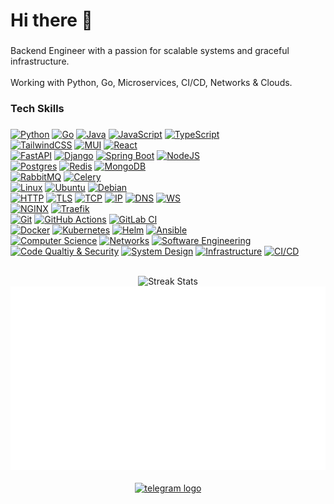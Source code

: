 ###

<h1 align="left">Hi there 👋</h1>

###

<p align="left">Backend Engineer with a passion for scalable systems and graceful infrastructure.<br><br>Working with Python, Go, Microservices, CI/CD, Networks & Clouds.</p>

###

<h3 align="left">Tech Skills</h3>

###

[![Python](https://img.shields.io/badge/Python-3776AB?logo=python&logoColor=fff)](#)
[![Go](https://img.shields.io/badge/Go-%2300ADD8.svg?&logo=go&logoColor=white)](#)
[![Java](https://img.shields.io/badge/Java-%23ED8B00.svg?logo=openjdk&logoColor=white)](#)
[![JavaScript](https://img.shields.io/badge/JavaScript-F7DF1E?logo=javascript&logoColor=F7DF1E&color=2d3036)](#)
[![TypeScript](https://img.shields.io/badge/TypeScript-3178C6?logo=typescript&logoColor=fff)](#)
<br/>
[![TailwindCSS](https://img.shields.io/badge/Tailwind%20CSS-%2338B2AC.svg?logo=tailwind-css&logoColor=white)](#)
[![MUI](https://img.shields.io/badge/MUI-007FFF?logo=MUI&logoColor=fff)](#)
[![React](https://img.shields.io/badge/React-%2320232a.svg?logo=react&logoColor=%2361DAFB)](#)
<br/>
[![FastAPI](https://img.shields.io/badge/FastAPI-009485.svg?logo=fastapi&logoColor=white)](#)
[![Django](https://img.shields.io/badge/Django-%23092E20.svg?logo=django&logoColor=white)](#)
[![Spring Boot](https://img.shields.io/badge/Spring%20Boot-6DB33F?logo=springboot&logoColor=fff)](#)
[![NodeJS](https://img.shields.io/badge/Node.js-6DA55F?logo=node.js&logoColor=white)](#)
<br/>
[![Postgres](https://img.shields.io/badge/Postgres-%23316192.svg?logo=postgresql&logoColor=white)](#)
[![Redis](https://img.shields.io/badge/Redis-%23DD0031.svg?logo=redis&logoColor=white)](#)
[![MongoDB](https://img.shields.io/badge/MongoDB-%234ea94b.svg?logo=mongodb&logoColor=white)](#)
<br/>
[![RabbitMQ](https://img.shields.io/badge/RabbitMQ-FF6600?logo=rabbitmq&logoColor=white)](#)
[![Celery](https://img.shields.io/badge/Celery-37814A?logo=celery&logoColor=white)](#)
<br/>
[![Linux](https://img.shields.io/badge/Linux-FCC624?logo=linux&logoColor=black)](#)
[![Ubuntu](https://img.shields.io/badge/Ubuntu-E95420?logo=ubuntu&logoColor=white)](#)
[![Debian](https://img.shields.io/badge/Debian-A81D33?logo=debian&logoColor=fff)](#)
<br/>
[![HTTP](https://img.shields.io/badge/HTTP-1E74C9)](#)
[![TLS](https://img.shields.io/badge/TLS-1E74C9)](#)
[![TCP](https://img.shields.io/badge/TCP-1E74C9)](#)
[![IP](https://img.shields.io/badge/IP-1E74C9)](#)
[![DNS](https://img.shields.io/badge/DNS-1E74C9)](#)
[![WS](https://img.shields.io/badge/WS-1E74C9)](#)
<br/>
[![NGINX](https://img.shields.io/badge/NGINX-009639?logo=nginx&logoColor=fff)](#)
[![Traefik](https://img.shields.io/badge/Traefik-24A1C1?logo=traefikproxy&logoColor=fff)](#)
<br/>
[![Git](https://img.shields.io/badge/Git-F05032?logo=git&logoColor=fff)](#)
[![GitHub Actions](https://img.shields.io/badge/GitHub_Actions-2088FF?logo=github-actions&logoColor=white)](#)
[![GitLab CI](https://img.shields.io/badge/GitLab%20CI-FC6D26?logo=gitlab&logoColor=fff)](#)
<br/>
[![Docker](https://img.shields.io/badge/Docker-2496ED?logo=docker&logoColor=fff)](#)
[![Kubernetes](https://img.shields.io/badge/Kubernetes-326CE5?logo=kubernetes&logoColor=fff)](#)
[![Helm](https://img.shields.io/badge/Helm-0F1689?logo=helm&logoColor=fff)](#)
[![Ansible](https://img.shields.io/badge/Ansible-EE0000?logo=ansible&logoColor=fff)](#)
<br/>
[![Computer Science](https://img.shields.io/badge/Computer%20Science-1E74C9)](#)
[![Networks](https://img.shields.io/badge/Networks-1E74C9)](#)
[![Software Engineering](https://img.shields.io/badge/Software%20Engineering-1E74C9)](#)
<br/>
[![Code Qualtiy & Security](https://img.shields.io/badge/Code%20Quality%20&%20Security-1E74C9)](#)
[![System Design](https://img.shields.io/badge/System%20Design-1E74C9)](#)
[![Infrastructure](https://img.shields.io/badge/Infrastructure-1E74C9)](#)
[![CI/CD](https://img.shields.io/badge/CI/CD-1E74C9)](#)

<br/>

<div align="center">
    <img src="https://nirzak-streak-stats.vercel.app/?user=dm-sizov&theme=dark&hide_border=false" alt="Streak Stats">
    <br/>
    <img src="https://raw.githubusercontent.com/dm-sizov/dm-sizov/12903f446a19baf42b97880fae26fb62d8f7f874/overview.svg#gh-dark-mode-only" alt="Overview" style="margin-right: 10px;">
</div>

<br/>

<div align="center">
  <a href="https://t.me/dmszv" target="_blank">
    <img src="https://img.shields.io/static/v1?message=Telegram&logo=telegram&label=&color=2CA5E0&logoColor=white&labelColor=&style=for-the-badge" height="30" alt="telegram logo"  />
  </a>
</div>
